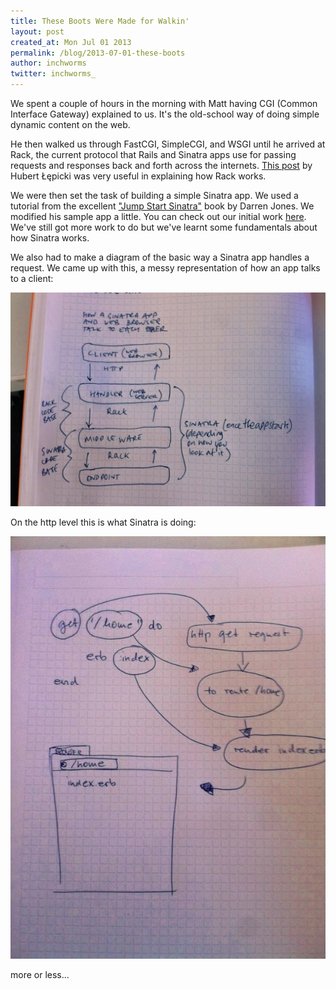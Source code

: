 ```yaml
---
title: These Boots Were Made for Walkin'
layout: post
created_at: Mon Jul 01 2013
permalink: /blog/2013-07-01-these-boots
author: inchworms
twitter: inchworms_
---
```


We spent a couple of hours in the morning with Matt having CGI (Common Interface Gateway) explained to us. It's the old-school way of doing simple dynamic content on the web.

He then walked us through FastCGI, SimpleCGI, and WSGI until he arrived at Rack, the current protocol that Rails and Sinatra apps use for passing requests and responses back and forth across the internets. [This post](http://www.amberbit.com/blog/introduction-to-rack-middleware) by Hubert Łępicki was very useful in explaining how Rack works.

We were then set the task of building a simple Sinatra app. We used a tutorial from the excellent ["Jump Start Sinatra"](http://www.sitepoint.com/books/sinatra1/?utm_source=sitepoint&utm_medium=email-newsletter&utm_campaign=sinatra1) book by Darren Jones. We modified his sample app a little. You can check out our initial work [here](https://github.com/inchworms/songs_by_nancy). We've still got more work to do but we've learnt some fundamentals about how Sinatra works.

We also had to make a diagram of the basic way a Sinatra app handles a request. We came up with this, a messy representation of how an app talks to a client:

![rack Diagram](/images/rackDiagram.jpg)

On the http level this is what Sinatra is doing:

![http Diagram](/images/httpdiagram.jpg)

more or less...

